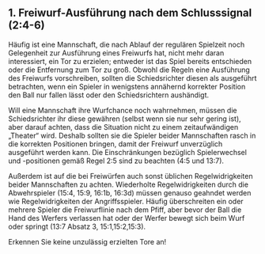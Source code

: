 ## 1. Freiwurf-Ausführung nach dem Schlusssignal (2:4-6)
Häufig ist eine Mannschaft, die nach Ablauf der regulären Spielzeit noch Gelegenheit zur Ausführung eines Freiwurfs hat, 
nicht mehr daran interessiert, ein Tor zu erzielen; entweder ist das Spiel bereits entschieden oder die Entfernung zum 
Tor zu groß. Obwohl die Regeln eine Ausführung des Freiwurfs vorschreiben, sollten die Schiedsrichter diesen als 
ausgeführt betrachten, wenn ein Spieler in wenigstens annähernd korrekter Position den Ball nur fallen lässt oder den 
Schiedsrichtern aushändigt.

Will eine Mannschaft ihre Wurfchance noch wahrnehmen, müssen die Schiedsrichter ihr diese gewähren (selbst wenn sie nur 
sehr gering ist), aber darauf achten, dass die Situation nicht zu einem zeitaufwändigen „Theater“ wird. Deshalb sollten 
sie die Spieler beider Mannschaften rasch in die korrekten Positionen bringen, damit der Freiwurf unverzüglich 
ausgeführt werden kann. Die Einschränkungen bezüglich Spielerwechsel und -positionen gemäß Regel 2:5 sind zu beachten 
(4:5 und 13:7).

Außerdem ist auf die bei Freiwürfen auch sonst üblichen Regelwidrigkeiten beider Mannschaften zu achten. Wiederholte 
Regelwidrigkeiten durch die Abwehrspieler (15:4, 15:9, 16:1b, 16:3d) müssen genauso geahndet werden wie 
Regelwidrigkeiten der Angriffsspieler. Häufig überschreiten ein oder mehrere Spieler die Freiwurflinie nach dem Pfiff, 
aber bevor der Ball die Hand des Werfers verlassen hat oder der Werfer bewegt sich beim Wurf oder springt (13:7 Absatz 
3, 15:1,15:2,15:3).

Erkennen Sie keine unzulässig erzielten Tore an!

